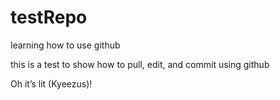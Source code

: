 # testRepo
learning how to use github

this is a test to show how to pull, edit, and commit using github

Oh it’s lit (Kyeezus)!